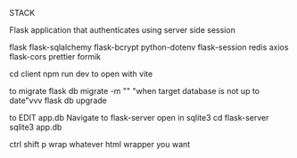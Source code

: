STACK

Flask application that authenticates using server side session

flask
flask-sqlalchemy
flask-bcrypt
python-dotenv
flask-session
redis
axios
flask-cors
prettier
formik

cd client
npm run dev to open with vite

to migrate
flask db migrate -m ""
"when target database is not up to date"vvv
flask db upgrade

to EDIT app.db
Navigate to flask-server
open in sqlite3
    cd flask-server
    sqlite3 app.db

ctrl shift p 
wrap
whatever html wrapper you want